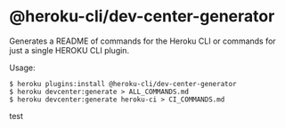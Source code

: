 @heroku-cli/dev-center-generator
=============

Generates a README of commands for the Heroku CLI or commands for just a single HEROKU CLI plugin.

Usage:

```
$ heroku plugins:install @heroku-cli/dev-center-generator
$ heroku devcenter:generate > ALL_COMMANDS.md
$ heroku devcenter:generate heroku-ci > CI_COMMANDS.md
```
test
